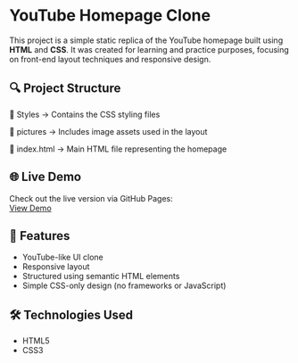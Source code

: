 # YouTube Homepage Clone

This project is a simple static replica of the YouTube homepage built using **HTML** and **CSS**. It was created for learning and practice purposes, focusing on front-end layout techniques and responsive design.

## 🔍 Project Structure
📁 Styles → Contains the CSS styling files

📁 pictures → Includes image assets used in the layout

📄 index.html → Main HTML file representing the homepage

## 🌐 Live Demo

Check out the live version via GitHub Pages:  
[View Demo](https://mohameds18.github.io/youtube.com/)

## 🚀 Features

- YouTube-like UI clone
- Responsive layout 
- Structured using semantic HTML elements
- Simple CSS-only design (no frameworks or JavaScript)

## 🛠️ Technologies Used

- HTML5
- CSS3
